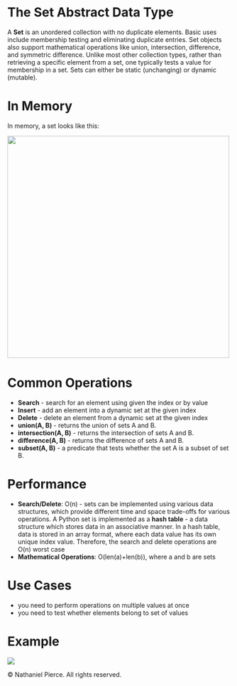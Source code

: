 
<h1>The Set Abstract Data Type</h1>

<p>A <strong>Set</strong> is an unordered collection with no duplicate elements. Basic uses include membership testing and eliminating duplicate entries. Set objects also support mathematical operations like union, intersection, difference, and symmetric difference. Unlike most other collection types, rather than retrieving a specific element from a set, one typically tests a value for membership in a set. Sets can either be static (unchanging) or dynamic (mutable).</p>

<h1>In Memory</h1>

<p>In memory, a set looks like this:</p>
<img src="" width="500">

<h1>Common Operations</h1>

<ul>
  <li><strong>Search</strong> - search for an element using given the index or by value
  <li><strong>Insert</strong> - add an element into a dynamic set at the given index
  <li><strong>Delete</strong> - delete an element from a dynamic set at the given index
  <li><strong>union(A, B)</strong> - returns the union of sets A and B.
  <li><strong>intersection(A, B)</strong> - returns the intersection of sets A and B.
  <li><strong>difference(A, B)</strong> - returns the difference of sets A and B.
  <li><strong>subset(A, B)</strong> - a predicate that tests whether the set A is a subset of set B.
</ul>

<h1>Performance</h1>

<ul>
  <li><strong>Search/Delete</strong>: O(n) - sets can be implemented using various data structures, which provide different time and space trade-offs for various operations. A Python set is implemented as a <strong>hash table</strong> - a data structure which stores data in an associative manner. In a hash table, data is stored in an array format, where each data value has its own unique index value. Therefore, the search and delete operations are O(n) worst case
  <li><strong>Mathematical Operations</strong>: O(len(a)+len(b)), where a and b are sets 
</ul>

<h1>Use Cases</h1>

<ul>
  <li>you need to perform operations on multiple values at once
  <li>you need to test whether elements belong to set of values
</ul>

<h1>Example</h1>

![](gif/x.gif)

<p>&copy; Nathaniel Pierce. All rights reserved.</p>

